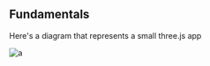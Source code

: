 ## Fundamentals

Here's a diagram that represents a small three.js app

![a](https://threejs.org/manual/resources/images/threejs-structure.svg)
